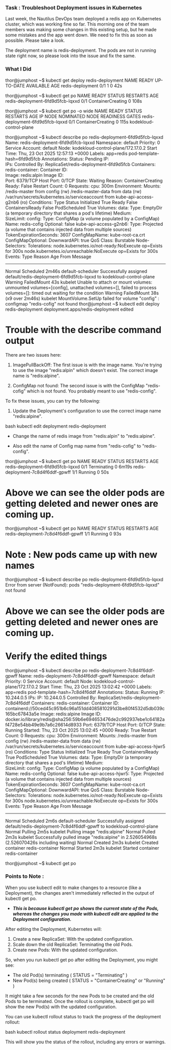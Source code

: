 ### Task : Troubleshoot Deployment issues in Kubernetes

Last week, the Nautilus DevOps team deployed a redis app on Kubernetes cluster, which was working fine so far. This morning one of the team members was making some changes in this existing setup, but he made some mistakes and the app went down. We need to fix this as soon as possible. Please take a look.

The deployment name is redis-deployment. The pods are not in running state right now, so please look into the issue and fix the same.

### What I Did


thor@jumphost ~$ kubectl get deploy redis-deployment 
NAME               READY   UP-TO-DATE   AVAILABLE   AGE
redis-deployment   0/1     1            0           42s

thor@jumphost ~$ kubectl get po
NAME                               READY   STATUS              RESTARTS   AGE
redis-deployment-6fd9d5fcb-lqxxd   0/1     ContainerCreating   0          108s

thor@jumphost ~$ kubectl get po -o wide
NAME                               READY   STATUS              RESTARTS   AGE    IP       NODE                      NOMINATED NODE   READINESS GATES
redis-deployment-6fd9d5fcb-lqxxd   0/1     ContainerCreating   0          115s   <none>   kodekloud-control-plane   <none>           <none>

thor@jumphost ~$ kubectl describe po redis-deployment-6fd9d5fcb-lqxxd
Name:             redis-deployment-6fd9d5fcb-lqxxd
Namespace:        default
Priority:         0
Service Account:  default
Node:             kodekloud-control-plane/172.17.0.2
Start Time:       Thu, 23 Oct 2025 12:57:13 +0000
Labels:           app=redis
                  pod-template-hash=6fd9d5fcb
Annotations:      <none>
Status:           Pending
IP:               
IPs:              <none>
Controlled By:    ReplicaSet/redis-deployment-6fd9d5fcb
Containers:
  redis-container:
    Container ID:   
    Image:          redis:alpin
    Image ID:       
    Port:           6379/TCP
    Host Port:      0/TCP
    State:          Waiting
      Reason:       ContainerCreating
    Ready:          False
    Restart Count:  0
    Requests:
      cpu:        300m
    Environment:  <none>
    Mounts:
      /redis-master from config (rw)
      /redis-master-data from data (rw)
      /var/run/secrets/kubernetes.io/serviceaccount from kube-api-access-g2nb6 (ro)
Conditions:
  Type              Status
  Initialized       True 
  Ready             False 
  ContainersReady   False 
  PodScheduled      True 
Volumes:
  data:
    Type:       EmptyDir (a temporary directory that shares a pod's lifetime)
    Medium:     
    SizeLimit:  <unset>
  config:
    Type:      ConfigMap (a volume populated by a ConfigMap)
    Name:      redis-cofig
    Optional:  false
  kube-api-access-g2nb6:
    Type:                    Projected (a volume that contains injected data from multiple sources)
    TokenExpirationSeconds:  3607
    ConfigMapName:           kube-root-ca.crt
    ConfigMapOptional:       <nil>
    DownwardAPI:             true
QoS Class:                   Burstable
Node-Selectors:              <none>
Tolerations:                 node.kubernetes.io/not-ready:NoExecute op=Exists for 300s
                             node.kubernetes.io/unreachable:NoExecute op=Exists for 300s
Events:
  Type     Reason       Age                  From               Message
  ----     ------       ----                 ----               -------
  Normal   Scheduled    2m46s                default-scheduler  Successfully assigned default/redis-deployment-6fd9d5fcb-lqxxd to kodekloud-control-plane
  Warning  FailedMount  43s                  kubelet            Unable to attach or mount volumes: unmounted volumes=[config], unattached volumes=[], failed to process volumes=[]: timed out waiting for the condition
  Warning  FailedMount  38s (x9 over 2m46s)  kubelet            MountVolume.SetUp failed for volume "config" : configmap "redis-cofig" not found
thor@jumphost ~$ kubectl edit deploy redis-deployment 
deployment.apps/redis-deployment edited

# Trouble with the describe command output

There are two issues here:

1. ImagePullBackOff: The first issue is with the image name. You're trying to use the image "redis:alpin" which doesn't exist. The correct image name is "redis:alpine".

2. ConfigMap not found: The second issue is with the ConfigMap "redis-cofig" which is not found. You probably meant to use "redis-config".

To fix these issues, you can try the following:

1. Update the Deployment's configuration to use the correct image name "redis:alpine".


bash
kubectl edit deployment redis-deployment

  - Change the name of redis image from "redis:alpin" to "redis:alpine".
  
  - Also edit the name of Config map name from "redis-cofig" to "redis-config".


thor@jumphost ~$ kubectl get po
NAME                                READY   STATUS        RESTARTS   AGE
redis-deployment-6fd9d5fcb-lqxxd    0/1     Terminating   0          6m19s
redis-deployment-7c8d4f6ddf-gpwff   1/1     Running       0          50s

# Above we can see the older pods are getting  deleted and newer ones are coming up.

thor@jumphost ~$ kubectl get po
NAME                                READY   STATUS    RESTARTS   AGE
redis-deployment-7c8d4f6ddf-gpwff   1/1     Running   0          93s

#  Note : New pods came up with new names

thor@jumphost ~$ kubectl describe po redis-deployment-6fd9d5fcb-lqxxd
Error from server (NotFound): pods "redis-deployment-6fd9d5fcb-lqxxd" not found

# Above we can see the older pods are getting  deleted and newer ones are coming up.

# Verify the edited things

thor@jumphost ~$ kubectl describe po redis-deployment-7c8d4f6ddf-gpwff 
Name:             redis-deployment-7c8d4f6ddf-gpwff
Namespace:        default
Priority:         0
Service Account:  default
Node:             kodekloud-control-plane/172.17.0.2
Start Time:       Thu, 23 Oct 2025 13:02:42 +0000
Labels:           app=redis
                  pod-template-hash=7c8d4f6ddf
Annotations:      <none>
Status:           Running
IP:               10.244.0.5
IPs:
  IP:           10.244.0.5
Controlled By:  ReplicaSet/redis-deployment-7c8d4f6ddf
Containers:
  redis-container:
    Container ID:   containerd://50ced45c951b6c96a151dd4085810291d3be80f4532d5db039c165bc67843a5e
    Image:          redis:alpine
    Image ID:       docker.io/library/redis@sha256:59b6e694653476de2c992937ebe1c64182af4728e54bb49e9b7a6c26614d8933
    Port:           6379/TCP
    Host Port:      0/TCP
    State:          Running
      Started:      Thu, 23 Oct 2025 13:02:45 +0000
    Ready:          True
    Restart Count:  0
    Requests:
      cpu:        300m
    Environment:  <none>
    Mounts:
      /redis-master from config (rw)
      /redis-master-data from data (rw)
      /var/run/secrets/kubernetes.io/serviceaccount from kube-api-access-hjwr5 (ro)
Conditions:
  Type              Status
  Initialized       True 
  Ready             True 
  ContainersReady   True 
  PodScheduled      True 
Volumes:
  data:
    Type:       EmptyDir (a temporary directory that shares a pod's lifetime)
    Medium:     
    SizeLimit:  <unset>
  config:
    Type:      ConfigMap (a volume populated by a ConfigMap)
    Name:      redis-config
    Optional:  false
  kube-api-access-hjwr5:
    Type:                    Projected (a volume that contains injected data from multiple sources)
    TokenExpirationSeconds:  3607
    ConfigMapName:           kube-root-ca.crt
    ConfigMapOptional:       <nil>
    DownwardAPI:             true
QoS Class:                   Burstable
Node-Selectors:              <none>
Tolerations:                 node.kubernetes.io/not-ready:NoExecute op=Exists for 300s
                             node.kubernetes.io/unreachable:NoExecute op=Exists for 300s
Events:
  Type    Reason     Age   From               Message
  ----    ------     ----  ----               -------
  Normal  Scheduled  2m6s  default-scheduler  Successfully assigned default/redis-deployment-7c8d4f6ddf-gpwff to kodekloud-control-plane
  Normal  Pulling    2m5s  kubelet            Pulling image "redis:alpine"
  Normal  Pulled     2m3s  kubelet            Successfully pulled image "redis:alpine" in 2.526054968s (2.526070426s including waiting)
  Normal  Created    2m3s  kubelet            Created container redis-container
  Normal  Started    2m3s  kubelet            Started container redis-container


thor@jumphost ~$ kubectl get po



### Points to Note :

When you use kubectl edit to make changes to a resource (like a Deployment), the changes aren't immediately reflected in the output of kubectl get po.

- ***This is because kubectl get po shows the current state of the Pods, whereas the changes you made with kubectl edit are applied to the Deployment configuration.***

After editing the Deployment, Kubernetes will:

1. Create a new ReplicaSet: With the updated configuration.
2. Scale down the old ReplicaSet: Terminating the old Pods.
3. Create new Pods: With the updated configuration.

So, when you run kubectl get po after editing the Deployment, you might see:

- The old Pod(s) terminating ( STATUS = "Terminating" )
- New Pod(s) being created ( STATUS = "ContainerCreating" or "Running" )

It might take a few seconds for the new Pods to be created and the old Pods to be terminated. Once the rollout is complete, kubectl get po will show the new Pod(s) with the updated configuration.

You can use kubectl rollout status to track the progress of the deployment rollout:


bash
kubectl rollout status deployment redis-deployment


This will show you the status of the rollout, including any errors or warnings.





